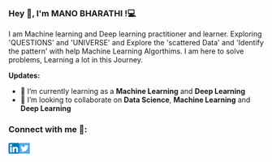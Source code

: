 ### Hey 👋, I'm MANO BHARATHI !:computer:
I am Machine learning and Deep learning practitioner and learner. Exploring  'QUESTIONS' and  'UNIVERSE' and Explore the 'scattered Data' and 'Identify the pattern' with help Machine Learning Algorthims. I am here to solve problems, Learning a lot in this Journey.

**Updates:**
- 🌱 I’m currently learning as a **Machine Learning** and **Deep Learning**
- 👯 I’m looking to collaborate on **Data Science**, **Machine Learning** and **Deep Learning**

### Connect with me 🤝:
<a href="https://www.linkedin.com/in/manobharathi-m/"><img align="left" src="https://github.com/ManoBharathi890/Manobharathi/blob/main/images/linkedin.png" alt="Mano Bharathi | LinkedIn" width="21px"/></a>
<a href="https://twitter.com/m_manobharathi"><img align="left" src="https://github.com/ManoBharathi890/Manobharathi/blob/main/images/twitter.png" alt="Mano Bharathi | Twitter" width="21px"/></a>
</br>
